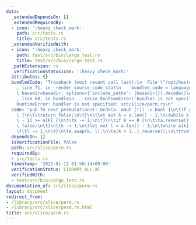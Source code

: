 ```yaml
---
data:
  _extendedDependsOn: []
  _extendedRequiredBy:
  - icon: ':heavy_check_mark:'
    path: src/tests.rs
    title: src/tests.rs
  _extendedVerifiedWith:
  - icon: ':heavy_check_mark:'
    path: test/src/bin/cargo_test.rs
    title: test/src/bin/cargo_test.rs
  _pathExtension: rs
  _verificationStatusIcon: ':heavy_check_mark:'
  attributes: {}
  bundledCode: "Traceback (most recent call last):\n  File \"/opt/hostedtoolcache/Python/3.9.1/x64/lib/python3.9/site-packages/onlinejudge_verify/documentation/build.py\"\
    , line 71, in _render_source_code_stat\n    bundled_code = language.bundle(stat.path,\
    \ basedir=basedir, options={'include_paths': [basedir]}).decode()\n  File \"/opt/hostedtoolcache/Python/3.9.1/x64/lib/python3.9/site-packages/onlinejudge_verify/languages/user_defined.py\"\
    , line 68, in bundle\n    raise RuntimeError('bundler is not specified: {}'.format(path.as_posix()))\n\
    RuntimeError: bundler is not specified: src/slice/perm.rs\n"
  code: "pub fn next_permutation<T: Ord>(a: &mut [T]) -> bool {\n\tif a.len() <= 1\
    \ {\n\t\treturn false;\n\t}\n\tlet mut k = a.len() - 1;\n\twhile k != 0 && a[k\
    \ - 1] >= a[k] {\n\t\tk -= 1;\n\t}\n\tif k == 0 {\n\t\ta.reverse();\n\t\treturn\
    \ false;\n\t}\n\tk -= 1;\n\tlet mut l = a.len() - 1;\n\twhile a[k] >= a[l] {\n\
    \t\tl -= 1;\n\t}\n\ta.swap(k, l);\n\ta[k + 1..].reverse();\n\ttrue\n}\n"
  dependsOn: []
  isVerificationFile: false
  path: src/slice/perm.rs
  requiredBy:
  - src/tests.rs
  timestamp: '2021-01-12 01:50:14+09:00'
  verificationStatus: LIBRARY_ALL_AC
  verifiedWith:
  - test/src/bin/cargo_test.rs
documentation_of: src/slice/perm.rs
layout: document
redirect_from:
- /library/src/slice/perm.rs
- /library/src/slice/perm.rs.html
title: src/slice/perm.rs
---
```

